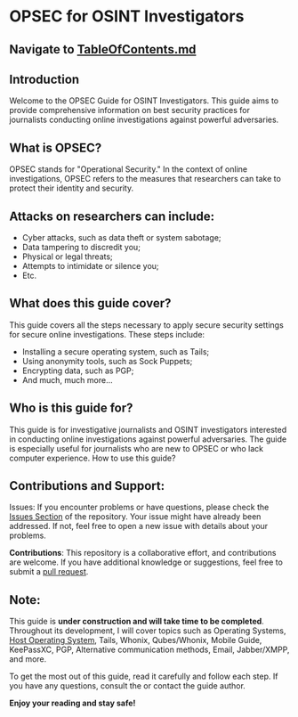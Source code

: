 # OPSEC for OSINT Investigators

## Navigate to <a href="https://github.com/AmazoniaLeaksOficial/OPSEC-for-OSINT/blob/main/TableOfContents.md#important" target="_blank">TableOfContents.md</a> 

## Introduction

Welcome to the OPSEC Guide for OSINT Investigators. This guide aims to provide comprehensive information on best security practices for journalists conducting online investigations against powerful adversaries.

## What is OPSEC?

OPSEC stands for "Operational Security." In the context of online investigations, OPSEC refers to the measures that researchers can take to protect their identity and security.

## Attacks on researchers can include:

* Cyber attacks, such as data theft or system sabotage;
* Data tampering to discredit you;
* Physical or legal threats;
* Attempts to intimidate or silence you;
* Etc.

## What does this guide cover?

This guide covers all the steps necessary to apply secure security settings for secure online investigations. These steps include:

* Installing a secure operating system, such as Tails;
* Using anonymity tools, such as Sock Puppets;
* Encrypting data, such as PGP;
* And much, much more...

## Who is this guide for?

This guide is for investigative journalists and OSINT investigators interested in conducting online investigations against powerful adversaries. The guide is especially useful for journalists who are new to OPSEC or who lack computer experience.
How to use this guide?

## Contributions and Support:

Issues: If you encounter problems or have questions, please check the <a href="https://github.com/AmazoniaLeaksOficial/OPSEC/issues" target="_blank">Issues Section</a> of the repository. Your issue might have already been addressed. If not, feel free to open a new issue with details about your problems.

**Contributions**: This repository is a collaborative effort, and contributions are welcome. If you have additional knowledge or suggestions, feel free to submit a <a href="https://github.com/AmazoniaLeaksOficial/OSINTMachineGuide/pulls" target="_blank">pull request</a>.

## Note:

This guide is **under construction and will take time to be completed**. Throughout its development, I will cover topics such as Operating Systems, <a href="https://github.com/AmazoniaLeaksOficial/OSINTMachineGuide" target="_blank">Host Operating System</a>, Tails, Whonix, Qubes/Whonix, Mobile Guide, KeePassXC, PGP, Alternative communication methods, Email, Jabber/XMPP, and more.

To get the most out of this guide, read it carefully and follow each step. If you have any questions, consult the  or contact the guide author.

**Enjoy your reading and stay safe!**
